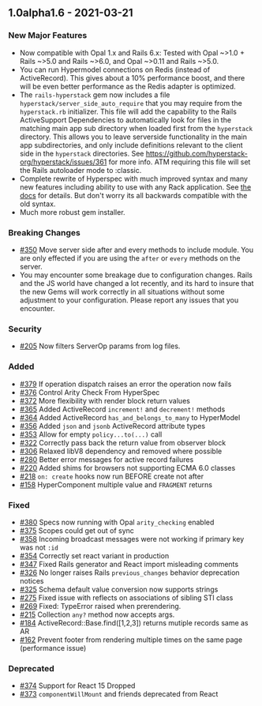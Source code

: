 ## 1.0alpha1.6 - 2021-03-21

### New Major Features
+ Now compatible with Opal 1.x and Rails 6.x:  Tested with Opal ~>1.0 + Rails ~>5.0 and Rails ~>6.0, and Opal ~>0.11 and Rails ~>5.0.
+ You can run Hypermodel connections on Redis (instead of ActiveRecord).  This gives about a 10% performance boost, and there will be even better
performance as the Redis adapter is optimized.
+ The `rails-hyperstack` gem now includes a file `hyperstack/server_side_auto_require` that you may require from the `hyperstack.rb` initializer.
This file will add the capability to the Rails ActiveSupport Dependencies to automatically look for files in the matching main app sub directory when loaded first from the `hyperstack` directory.  This allows you to leave serverside functionality in the main app subdirectories, and only include definitions relevant to the client side in the `hyperstack` directories.  See https://github.com/hyperstack-org/hyperstack/issues/361 for more info.  ATM requiring this file will set the Rails autoloader mode to :classic.
+ Complete rewrite of Hyperspec with much improved syntax and many new features including ability to use with any Rack application.  See [the docs](https://docs.hyperstack.org/development-workflow/hyper-spec) for details.  But don't worry its all backwards compatible with the old syntax.
+ Much more robust gem installer.


### Breaking Changes
+ [#350](https://github.com/hyperstack-org/hyperstack/issues/350) Move server side after and every methods to include module.  You are only effected if you are using the `after` or `every` methods on the server.
+ You may encounter some breakage due to configuration changes. Rails and the JS world have changed a lot recently, and its hard to insure that the new Gems will work correctly in all situations without some adjustment to your configuration.  Please report any issues that you encounter.

### Security
+ [#205](https://github.com/hyperstack-org/hyperstack/issues/205) Now filters ServerOp params from log files.

### Added
+ [#379](https://github.com/hyperstack-org/hyperstack/issues/379) If operation dispatch raises an error the operation now fails
+ [#376](https://github.com/hyperstack-org/hyperstack/issues/376) Control Arity Check From HyperSpec
+ [#372](https://github.com/hyperstack-org/hyperstack/issues/372) More flexibility with render block return values
+ [#365](https://github.com/hyperstack-org/hyperstack/issues/365) Added ActiveRecord `increment!` and `decrement!` methods
+ [#364](https://github.com/hyperstack-org/hyperstack/issues/364) Added ActiveRecord `has_and_belongs_to_many` to HyperModel
+ [#356](https://github.com/hyperstack-org/hyperstack/issues/356) Added `json` and `jsonb` ActiveRecord attribute types
+ [#353](https://github.com/hyperstack-org/hyperstack/issues/353) Allow for empty `policy...to(...)` call
+ [#322](https://github.com/hyperstack-org/hyperstack/issues/322) Correctly pass back the return value from observer block
+ [#306](https://github.com/hyperstack-org/hyperstack/issues/306) Relaxed libV8 dependency and removed where possible
+ [#280](https://github.com/hyperstack-org/hyperstack/issues/280) Better error messages for active record failures
+ [#220](https://github.com/hyperstack-org/hyperstack/issues/220) Added shims for browsers not supporting ECMA 6.0 classes
+ [#218](https://github.com/hyperstack-org/hyperstack/issues/218) `on: create` hooks now run BEFORE create not after
+ [#158](https://github.com/hyperstack-org/hyperstack/issues/158) HyperComponent multiple value and `FRAGMENT` returns


### Fixed
+ [#380](https://github.com/hyperstack-org/hyperstack/issues/380) Specs now running with Opal `arity_checking` enabled
+ [#375](https://github.com/hyperstack-org/hyperstack/issues/375) Scopes could get out of sync
+ [#358](https://github.com/hyperstack-org/hyperstack/issues/358) Incoming broadcast messages were not working if primary key was not `:id`
+ [#354](https://github.com/hyperstack-org/hyperstack/issues/354) Correctly set react variant in production
+ [#347](https://github.com/hyperstack-org/hyperstack/issues/347) Fixed Rails generator and React import misleading comments
+ [#326](https://github.com/hyperstack-org/hyperstack/issues/326) No longer raises Rails `previous_changes` behavior deprecation notices
+ [#325](https://github.com/hyperstack-org/hyperstack/issues/325) Schema default value conversion now supports strings
+ [#275](https://github.com/hyperstack-org/hyperstack/issues/275) Fixed issue with reflects on associations of sibling STI class
+ [#269](https://github.com/hyperstack-org/hyperstack/issues/269) Fixed: TypeError raised when prerendering.
+ [#215](https://github.com/hyperstack-org/hyperstack/issues/215) Collection `any?` method now accepts args.
+ [#184](https://github.com/hyperstack-org/hyperstack/issues/184) ActiveRecord::Base.find([1,2,3]) returns  mutiple records same as AR
+ [#162](https://github.com/hyperstack-org/hyperstack/issues/162) Prevent footer from rendering multiple times on the same page (performance issue)

### Deprecated
+ [#374](https://github.com/hyperstack-org/hyperstack/issues/374) Support for React 15 Dropped
+ [#373](https://github.com/hyperstack-org/hyperstack/issues/373) `componentWillMount` and friends deprecated from React
